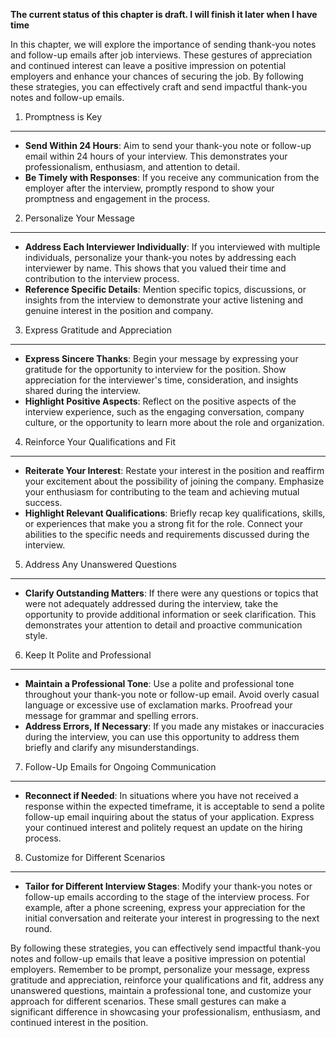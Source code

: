 **The current status of this chapter is draft. I will finish it later when I have time**

In this chapter, we will explore the importance of sending thank-you notes and follow-up emails after job interviews. These gestures of appreciation and continued interest can leave a positive impression on potential employers and enhance your chances of securing the job. By following these strategies, you can effectively craft and send impactful thank-you notes and follow-up emails.

1. Promptness is Key
--------------------

* **Send Within 24 Hours**: Aim to send your thank-you note or follow-up email within 24 hours of your interview. This demonstrates your professionalism, enthusiasm, and attention to detail.
* **Be Timely with Responses**: If you receive any communication from the employer after the interview, promptly respond to show your promptness and engagement in the process.

2. Personalize Your Message
---------------------------

* **Address Each Interviewer Individually**: If you interviewed with multiple individuals, personalize your thank-you notes by addressing each interviewer by name. This shows that you valued their time and contribution to the interview process.
* **Reference Specific Details**: Mention specific topics, discussions, or insights from the interview to demonstrate your active listening and genuine interest in the position and company.

3. Express Gratitude and Appreciation
-------------------------------------

* **Express Sincere Thanks**: Begin your message by expressing your gratitude for the opportunity to interview for the position. Show appreciation for the interviewer's time, consideration, and insights shared during the interview.
* **Highlight Positive Aspects**: Reflect on the positive aspects of the interview experience, such as the engaging conversation, company culture, or the opportunity to learn more about the role and organization.

4. Reinforce Your Qualifications and Fit
----------------------------------------

* **Reiterate Your Interest**: Restate your interest in the position and reaffirm your excitement about the possibility of joining the company. Emphasize your enthusiasm for contributing to the team and achieving mutual success.
* **Highlight Relevant Qualifications**: Briefly recap key qualifications, skills, or experiences that make you a strong fit for the role. Connect your abilities to the specific needs and requirements discussed during the interview.

5. Address Any Unanswered Questions
-----------------------------------

* **Clarify Outstanding Matters**: If there were any questions or topics that were not adequately addressed during the interview, take the opportunity to provide additional information or seek clarification. This demonstrates your attention to detail and proactive communication style.

6. Keep It Polite and Professional
----------------------------------

* **Maintain a Professional Tone**: Use a polite and professional tone throughout your thank-you note or follow-up email. Avoid overly casual language or excessive use of exclamation marks. Proofread your message for grammar and spelling errors.
* **Address Errors, If Necessary**: If you made any mistakes or inaccuracies during the interview, you can use this opportunity to address them briefly and clarify any misunderstandings.

7. Follow-Up Emails for Ongoing Communication
---------------------------------------------

* **Reconnect if Needed**: In situations where you have not received a response within the expected timeframe, it is acceptable to send a polite follow-up email inquiring about the status of your application. Express your continued interest and politely request an update on the hiring process.

8. Customize for Different Scenarios
------------------------------------

* **Tailor for Different Interview Stages**: Modify your thank-you notes or follow-up emails according to the stage of the interview process. For example, after a phone screening, express your appreciation for the initial conversation and reiterate your interest in progressing to the next round.

By following these strategies, you can effectively send impactful thank-you notes and follow-up emails that leave a positive impression on potential employers. Remember to be prompt, personalize your message, express gratitude and appreciation, reinforce your qualifications and fit, address any unanswered questions, maintain a professional tone, and customize your approach for different scenarios. These small gestures can make a significant difference in showcasing your professionalism, enthusiasm, and continued interest in the position.
